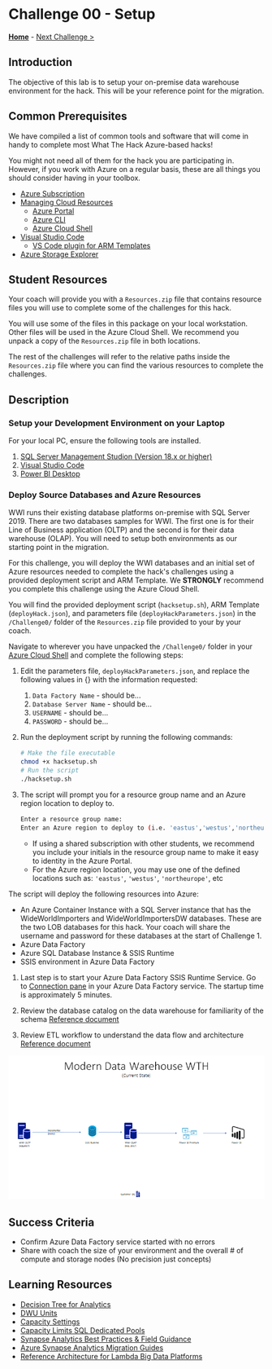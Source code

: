 # Challenge 00 - Setup

**[Home](../README.md)** - [Next Challenge >](./Challenge-01.md)

## Introduction

The objective of this lab is to setup your on-premise data warehouse environment for the hack.  This will be your reference point for the migration.

## Common Prerequisites

We have compiled a list of common tools and software that will come in handy to complete most What The Hack Azure-based hacks!

You might not need all of them for the hack you are participating in. However, if you work with Azure on a regular basis, these are all things you should consider having in your toolbox.

- [Azure Subscription](../../000-HowToHack/WTH-Common-Prerequisites.md#azure-subscription)
- [Managing Cloud Resources](../../000-HowToHack/WTH-Common-Prerequisites.md#managing-cloud-resources)
  - [Azure Portal](../../000-HowToHack/WTH-Common-Prerequisites.md#azure-portal)
  - [Azure CLI](../../000-HowToHack/WTH-Common-Prerequisites.md#azure-cli)
  - [Azure Cloud Shell](../../000-HowToHack/WTH-Common-Prerequisites.md#azure-cloud-shell)
- [Visual Studio Code](../../000-HowToHack/WTH-Common-Prerequisites.md#visual-studio-code)
  - [VS Code plugin for ARM Templates](../../000-HowToHack/WTH-Common-Prerequisites.md#visual-studio-code-plugins-for-arm-templates)
- [Azure Storage Explorer](../../000-HowToHack/WTH-Common-Prerequisites.md#azure-storage-explorer)

## Student Resources
Your coach will provide you with a `Resources.zip` file that contains resource files you will use to complete some of the challenges for this hack.

You will use some of the files in this package on your local workstation. Other files will be used in the Azure Cloud Shell. We recommend you unpack a copy of the `Resources.zip` file in both locations.

The rest of the challenges will refer to the relative paths inside the `Resources.zip` file where you can find the various resources to complete the challenges.

## Description

### Setup your Development Environment on your Laptop

For your local PC, ensure the following tools are installed.
1. [SQL Server Management Studion (Version 18.x or higher)](https://docs.microsoft.com/en-us/sql/ssms/download-sql-server-management-studio-ssms?view=sql-server-ver15)
2. [Visual Studio Code](https://code.visualstudio.com/Download) 
3. [Power BI Desktop](https://www.microsoft.com/en-us/download/details.aspx?id=58494)

### Deploy Source Databases and Azure Resources

WWI runs their existing database platforms on-premise with SQL Server 2019.  There are two databases samples for WWI.  The first one is for their Line of Business application (OLTP) and the second is for their data warehouse (OLAP).  You will need to setup both environments as our starting point in the migration.

For this challenge, you will deploy the WWI databases and an initial set of Azure resources needed to complete the hack's challenges using a provided deployment script and ARM Template.  We **STRONGLY** recommend you complete this challenge using the Azure Cloud Shell.

You will find the provided deployment script (`hacksetup.sh`), ARM Template (`deployHack.json`), and parameters file (`deployHackParameters.json`) in the `/Challenge0/` folder of the `Resources.zip` file provided to your by your coach.

Navigate to wherever you have unpacked the `/Challenge0/` folder in your [Azure Cloud Shell](https://shell.azure.com) and complete the following steps:

1. Edit the parameters file, `deployHackParameters.json`, and replace the following values in {} with the information requested:
    1. `Data Factory Name` - should be...
    1. `Database Server Name` - should be...
    1. `USERNAME` - should be...
    1. `PASSWORD` - should be...
1. Run the deployment script by running the following commands:
    ```bash
    # Make the file executable
    chmod +x hacksetup.sh
    # Run the script
    ./hacksetup.sh
    ```
1. The script will prompt you for a resource group name and an Azure region location to deploy to.  
    ```bash
    Enter a resource group name:
    Enter an Azure region to deploy to (i.e. 'eastus','westus','northeurope'):
    ```
 
    - If using a shared subscription with other students, we recommend you include your initials in the resource group name to make it easy to identity in the Azure Portal.
    - For the Azure region location, you may use one of the defined locations such as: `'eastus'`, `'westus'`, `'northeurope'`, etc

  The script will deploy the following resources into Azure:
  - An Azure Container Instance with a SQL Server instance that has the WideWorldImporters and WideWorldImportersDW databases. These are the two LOB databases for this hack. Your coach will share the username and password for these databases at the start of Challenge 1.
  - Azure Data Factory
  - Azure SQL Database Instance & SSIS Runtime
  - SSIS environment in Azure Data Factory

1. Last step is to start your Azure Data Factory SSIS Runtime Service.  Go to [Connection pane](https://docs.microsoft.com/en-us/azure/data-factory/tutorial-deploy-ssis-packages-azure#connections-pane) in your Azure Data Factory service.  The startup time is approximately 5 minutes.

1. Review the database catalog on the data warehouse for familiarity of the schema [Reference document](https://docs.microsoft.com/en-us/sql/samples/wide-world-importers-dw-database-catalog?view=sql-server-ver15)

1. Review ETL workflow to understand the data flow and architecture [Reference document](https://docs.microsoft.com/en-us/sql/samples/wide-world-importers-perform-etl?view=sql-server-ver15)

![The Solution diagram is described in the text following this diagram.](../Coach/images/current.png)

## Success Criteria

- Confirm Azure Data Factory service started with no errors
- Share with coach the size of your environment and the overall # of compute and storage nodes (No precision just concepts)

## Learning Resources

- [Decision Tree for Analytics](../Coach/images/decisiontree.png)
- [DWU Units](https://docs.microsoft.com/en-us/azure/synapse-analytics/sql/resource-consumption-models)
- [Capacity Settings](https://docs.microsoft.com/en-us/azure/synapse-analytics/sql-data-warehouse/memory-concurrency-limits?context=%2Fazure%2Fsynapse-analytics%2Fcontext%2Fcontext#data-warehouse-capacity-settings)
- [Capacity Limits SQL Dedicated Pools](https://docs.microsoft.com/en-us/azure/synapse-analytics/sql-data-warehouse/sql-data-warehouse-service-capacity-limits?context=%2Fazure%2Fsynapse-analytics%2Fcontext%2Fcontext)
- [Synapse Analytics Best Practices & Field Guidance](https://github.com/microsoft/DataMigrationTeam/blob/master/Whitepapers/Azure%20Synapse%20DW%20%20Pool%20Best%20Practices%20%26%20Field%20Guidance.pdf)
- [Azure Synapse Analytics Migration Guides](https://docs.microsoft.com/en-us/azure/synapse-analytics/migration-guides/)
- [Reference Architecture for Lambda Big Data Platforms](https://github.com/microsoft/DataMigrationTeam/blob/master/Whitepapers/Reference%20Lambda%20Architecture%20for%20Big%20Data%20Platform%20in%20Azure.pdf)
